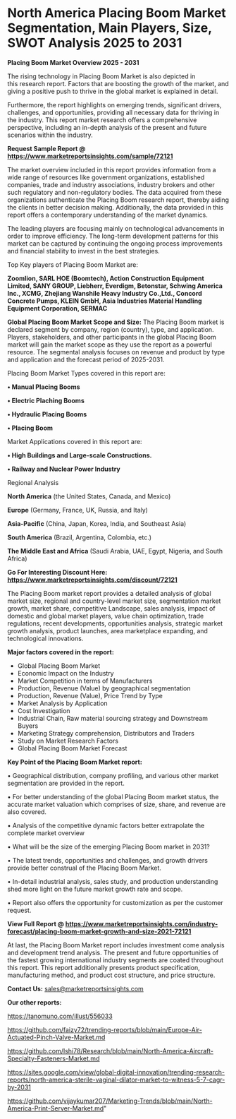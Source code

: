 # North America Placing Boom Market Segmentation, Main Players, Size, SWOT Analysis 2025 to 2031

<Strong> Placing Boom Market Overview 2025 - 2031</strong>

The rising technology in Placing Boom Market is also depicted in this research report. Factors that are boosting the growth of the market, and giving a positive push to thrive in the global market is explained in detail.

Furthermore, the report highlights on emerging trends, significant drivers, challenges, and opportunities, providing all necessary data for thriving in the industry. This report market research offers a comprehensive perspective, including an in-depth analysis of the present and future scenarios within the industry.

<strong>Request Sample Report @ <a href=https://www.marketreportsinsights.com/sample/72121>https://www.marketreportsinsights.com/sample/72121</a></strong>

The market overview included in this report provides information from a wide range of resources like government organizations, established companies, trade and industry associations, industry brokers and other such regulatory and non-regulatory bodies. The data acquired from these organizations authenticate the Placing Boom research report, thereby aiding the clients in better decision making. Additionally, the data provided in this report offers a contemporary understanding of the market dynamics.

The leading players are focusing mainly on technological advancements in order to improve efficiency. The long-term development patterns for this market can be captured by continuing the ongoing process improvements and financial stability to invest in the best strategies.

Top Key players of Placing Boom Market are:

<strong>Zoomlion, SARL HOE (Boomtech), Action Construction Equipment Limited, SANY GROUP, Liebherr, Everdigm, Betonstar, Schwing America Inc., XCMG, Zhejiang Wanshile Heavy Industry Co.,Ltd., Concord Concrete Pumps, KLEIN GmbH, Asia Industries Material Handling Equipment Corporation, SERMAC</strong>

<strong><b>Global Placing Boom Market Scope and Size:</b></strong>
The Placing Boom market is declared segment by company, region (country), type, and application. Players, stakeholders, and other participants in the global Placing Boom market will gain the market scope as they use the report as a powerful resource. The segmental analysis focuses on revenue and product by type and application and the forecast period of 2025-2031.

Placing Boom Market Types covered in this report are:

<strong>• Manual Placing Booms

• Electric Plaching Booms

• Hydraulic Placing Booms

• Placing Boom</strong>

Market Applications covered in this report are:

<strong>• High Buildings and Large-scale Constructions.

• Railway and Nuclear Power Industry</strong> 

Regional Analysis

<strong>North America</strong> (the United States, Canada, and Mexico)

<strong>Europe</strong> (Germany, France, UK, Russia, and Italy)

<strong>Asia-Pacific</strong> (China, Japan, Korea, India, and Southeast Asia)

<strong>South America</strong> (Brazil, Argentina, Colombia, etc.)

<strong>The Middle East and Africa</strong> (Saudi Arabia, UAE, Egypt, Nigeria, and South Africa)

<strong>Go For Interesting Discount Here: <a href=https://www.marketreportsinsights.com/discount/72121>https://www.marketreportsinsights.com/discount/72121</a></strong>

The Placing Boom market report provides a detailed analysis of global market size, regional and country-level market size, segmentation market growth, market share, competitive Landscape, sales analysis, impact of domestic and global market players, value chain optimization, trade regulations, recent developments, opportunities analysis, strategic market growth analysis, product launches, area marketplace expanding, and technological innovations.

<strong><b>Major factors covered in the report:</b></strong>
<ul>
  <li>Global Placing Boom Market </li>
  <li>Economic Impact on the Industry</li>
  <li>Market Competition in terms of Manufacturers</li>
  <li>Production, Revenue (Value) by geographical segmentation</li>
  <li>Production, Revenue (Value), Price Trend by Type</li>
  <li>Market Analysis by Application</li>
  <li>Cost Investigation</li>
  <li>Industrial Chain, Raw material sourcing strategy and Downstream Buyers</li>
  <li>Marketing Strategy comprehension, Distributors and Traders</li>
  <li>Study on Market Research Factors</li>
  <li>Global Placing Boom Market Forecast</li>
</ul>

<strong><b>Key Point of the Placing Boom Market report:</b></strong>

• Geographical distribution, company profiling, and various other market segmentation are provided in the report.

• For better understanding of the global Placing Boom market status, the accurate market valuation which comprises of size, share, and revenue are also covered.

• Analysis of the competitive dynamic factors better extrapolate the complete market overview

• What will be the size of the emerging Placing Boom market in 2031?

• The latest trends, opportunities and challenges, and growth drivers provide better construal of the Placing Boom Market.

• In-detail industrial analysis, sales study, and production understanding shed more light on the future market growth rate and scope.

• Report also offers the opportunity for customization as per the customer request.

<strong><b>View Full Report @ <a href=https://www.marketreportsinsights.com/industry-forecast/placing-boom-market-growth-and-size-2021-72121>https://www.marketreportsinsights.com/industry-forecast/placing-boom-market-growth-and-size-2021-72121</a></b></strong>


At last, the Placing Boom Market report includes investment come analysis and development trend analysis. The present and future opportunities of the fastest growing international industry segments are coated throughout this report. This report additionally presents product specification, manufacturing method, and product cost structure, and price structure.

<strong>Contact Us:</strong>
sales@marketreportsinsights.com

<strong>Our other reports:</strong>

<a href=https://tanomuno.com/illust/556033>https://tanomuno.com/illust/556033</a>

<a href=https://github.com/faizy72/trending-reports/blob/main/Europe-Air-Actuated-Pinch-Valve-Market.md>https://github.com/faizy72/trending-reports/blob/main/Europe-Air-Actuated-Pinch-Valve-Market.md</a>

<a href=https://github.com/Ishi78/Research/blob/main/North-America-Aircraft-Specialty-Fasteners-Market.md>https://github.com/Ishi78/Research/blob/main/North-America-Aircraft-Specialty-Fasteners-Market.md</a>

<a href=https://sites.google.com/view/global-digital-innovation/trending-research-reports/north-america-sterile-vaginal-dilator-market-to-witness-5-7-cagr-by-2031>https://sites.google.com/view/global-digital-innovation/trending-research-reports/north-america-sterile-vaginal-dilator-market-to-witness-5-7-cagr-by-2031</a>

<a href=https://github.com/vijaykumar207/Marketing-Trends/blob/main/North-America-Print-Server-Market.md>https://github.com/vijaykumar207/Marketing-Trends/blob/main/North-America-Print-Server-Market.md</a>"
